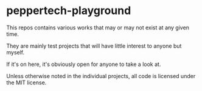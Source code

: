 peppertech-playground
=====================

This repos contains various works that may or may not exist at any given time.

They are mainly test projects that will have little interest to anyone but myself.

If it's on here, it's obviously open for anyone to take a look at.

Unless otherwise noted in the individual projects, all code is licensed under the MIT license.

